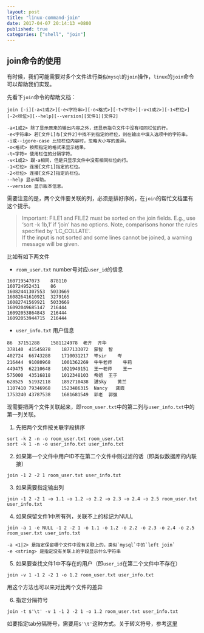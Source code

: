 ```yaml
---
layout: post
title: "linux-command-join"
date: 2017-04-07 20:14:13 +0800
published: true
categories: ["shell", "join"]
---
```


## join命令的使用

有时候，我们可能需要对多个文件进行类似`mysql`的`join`操作，`linux`的`join`命令可以帮助我们实现。

先看下`join`命令的帮助文档：

```
join [-i][-a<1或2>][-e<字符串>][-o<格式>][-t<字符>][-v<1或2>][-1<栏位>][-2<栏位>][--help][--version][文件1][文件2]

-a<1或2> 除了显示原来的输出内容之外，还显示指令文件中没有相同栏位的行。
-e<字符串> 若[文件1]与[文件2]中找不到指定的栏位，则在输出中填入选项中的字符串。
-i或--igore-case 比较栏位内容时，忽略大小写的差异。
-o<格式> 按照指定的格式来显示结果。
-t<字符> 使用栏位的分隔字符。
-v<1或2> 跟-a相同，但是只显示文件中没有相同栏位的行。
-1<栏位> 连接[文件1]指定的栏位。
-2<栏位> 连接[文件2]指定的栏位。
--help 显示帮助。
--version 显示版本信息。
```

需要注意的是，两个文件要关联的列，必须是排好序的，在`join`的帮忙文档里有这个提示。

> Important: FILE1 and FILE2 must be sorted on the join fields.  E.g., use ‘sort -k 1b,1’ if ‘join’ has no options.  Note, comparisons honor the rules specified by ‘LC_COLLATE’.  
If the input is not sorted and some lines cannot be joined, a warning message will be given.

比如有如下两文件

* `room_user.txt` number号对应`user_id`的信息

```
160719547073	878110
160724952431	86
16082441307553	5033669
16082641610921	3279165
16082741569921	5033669
16092049685147	216444
16092053864843	216444
16092053944715	216444
```

* `user_info.txt` 用户信息

```
86	37151288	1581124978	老齐	齐华
378140	41545878	1877133072	蒙智	智
402724	66743288	1710031217	岑sir	岑
216444	91080968	1001362269	牛牛老师	牛莉
449475	62210648	1021949151	王一老师	王一
575000	43516818	1012348103	希姐	王于
628525	51932118	1892710438	湛Sky	黄兰
1107410	79346968	1523486315	Nancy	龚霞
1753240	43787538	1681681549	郭老	郭强
```

现需要把两个文件关联起来，即`room_user.txt`中的第二列与`user_info.txt`中的第一列关联。

1. 先把两个文件按关联字段排序

```
sort -k 2 -n -o room_user.txt room_user.txt
sort -k 1 -n -o user_info.txt user_info.txt
```

2. 如果第一个文件中用户ID不在第二个文件中则过滤的话（即类似数据库的内联接）

```
join -1 2 -2 1 room_user.txt user_info.txt
```

3. 如果需要指定输出列

```
join -1 2 -2 1 -o 1.1 -o 1.2 -o 2.2 -o 2.3 -o 2.4 -o 2.5 room_user.txt user_info.txt
```

4. 如果保留文件1中所有列，关联不上的标记为NULL

```
join -a 1 -e NULL -1 2 -2 1 -o 1.1 -o 1.2 -o 2.2 -o 2.3 -o 2.4 -o 2.5 room_user.txt user_info.txt

-a <1|2> 是指定保留哪个文件中没有关联上的，类似`mysql`中的`left join`
-e <string> 是指定没有关联上的字段显示什么字符串
```

5. 如果要查找文件1中不存在的用户（即`user_id`在第二个文件中不存在）

```
join -v 1 -1 2 -2 1 -o 1.2 room_user.txt user_info.txt
```

用这个方法也可以来对比两个文件的差异

6. 指定分隔符号

```
join -t $'\t' -v 1 -1 2 -2 1 -o 1.2 room_user.txt user_info.txt
```

如要指定tab分隔符号，需要用`$'\t'`这种方式。关于转义符号，参考[这里](http://www.gnu.org/software/bash/manual/bashref.html#ANSI_002dC-Quoting)

